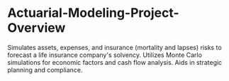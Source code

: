 # Actuarial-Modeling-Project-Overview
Simulates assets, expenses, and insurance (mortality and lapses) risks to forecast a life insurance company's solvency. Utilizes Monte Carlo simulations for economic factors and cash flow analysis. Aids in strategic planning and compliance.
